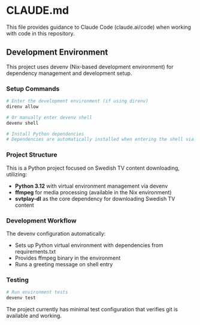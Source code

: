 # CLAUDE.md

This file provides guidance to Claude Code (claude.ai/code) when working with code in this repository.

## Development Environment

This project uses devenv (Nix-based development environment) for dependency management and development setup.

### Setup Commands
```bash
# Enter the development environment (if using direnv)
direnv allow

# Or manually enter devenv shell
devenv shell

# Install Python dependencies
# Dependencies are automatically installed when entering the shell via devenv
```

### Project Structure

This is a Python project focused on Swedish TV content downloading, utilizing:
- **Python 3.12** with virtual environment management via devenv
- **ffmpeg** for media processing (available in the Nix environment)
- **svtplay-dl** as the core dependency for downloading Swedish TV content

### Development Workflow

The devenv configuration automatically:
- Sets up Python virtual environment with dependencies from requirements.txt
- Provides ffmpeg binary in the environment
- Runs a greeting message on shell entry

### Testing
```bash
# Run environment tests
devenv test
```

The project currently has minimal test configuration that verifies git is available and working.